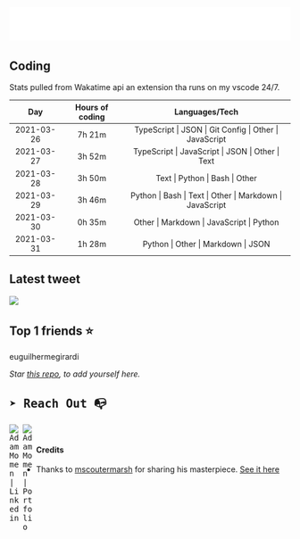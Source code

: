 
![test image size](/assets/welcome_message.gif)

## Coding
Stats pulled from Wakatime api an extension tha runs on my vscode 24/7.

|Day|Hours of coding|Languages/Tech|
|:-:|:-:|:-:|
|2021-03-26|7h 21m|TypeScript &#124; JSON &#124; Git Config &#124; Other &#124; JavaScript|
|2021-03-27|3h 52m|TypeScript &#124; JavaScript &#124; JSON &#124; Other &#124; Text|
|2021-03-28|3h 50m|Text &#124; Python &#124; Bash &#124; Other|
|2021-03-29|3h 46m|Python &#124; Bash &#124; Text &#124; Other &#124; Markdown &#124; JavaScript|
|2021-03-30|0h 35m|Other &#124; Markdown &#124; JavaScript &#124; Python|
|2021-03-31|1h 28m|Python &#124; Other &#124; Markdown &#124; JSON|

## Latest tweet
[<img src="<tweet-image-url>" width="400">](<tweet-url>)

## Top 1 friends ⭐️
euguilhermegirardi

*Star [this repo](https://github.com/AdamMomen/AdamMomen), to add yourself here.*


<samp>

## ➤ Reach Out :mailbox_with_no_mail:

>
  <a href="https://www.linkedin.com/in/adam-momen-99596275/">
     <img align="left" alt="Adam Momen | Linkedin" width="24px" src="./assets/Linkedin.svg" />
   </a>

   <a href="https://adammomen.com/">
     <img align="left" alt="Adam Momen | Portfolio" width="24px" src="./assets/web.svg" />
   </a>

</samp>

<br>

#### Credits
* Thanks to [mscoutermarsh](https://github.com/mscoutermarsh) for sharing his masterpiece. [See it here](https://github.com/mscoutermarsh/mscoutermarsh)